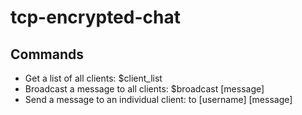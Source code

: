 # tcp-encrypted-chat

## Commands
- Get a list of all clients:              $client_list
- Broadcast a message to all clients:     $broadcast [message]
- Send a message to an individual client: to [username] [message]
